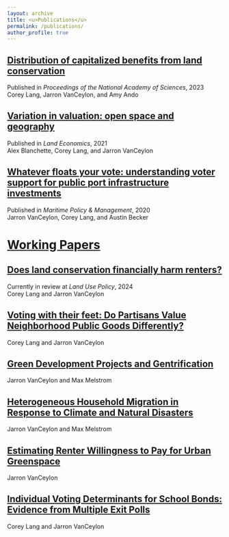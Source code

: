```yaml
---
layout: archive
title: <u>Publications</u>
permalink: /publications/
author_profile: true
---
```


## [Distribution of capitalized benefits from land conservation](https://www.pnas.org/doi/10.1073/pnas.2215262120)
Published in *Proceedings of the National Academy of Sciences*, 2023 <br>
Corey Lang, Jarron VanCeylon, and Amy Ando

## [Variation in valuation: open space and geography](https://le.uwpress.org/content/early/2021/09/28/le.97.4.011720-0005R)
Published in *Land Economics*, 2021 <br>
Alex Blanchette, Corey Lang, and Jarron VanCeylon

## [Whatever floats your vote: understanding voter support for public port infrastructure investments](https://doi.org/10.1080/03088839.2020.1754478)
Published in *Maritime Policy & Management*, 2020 <br>
Jarron VanCeylon, Corey Lang, and Austin Becker

# <u>Working Papers</u>

## <u>Does land conservation financially harm renters?</u>
Currently in review at *Land Use Policy*, 2024 <br>
Corey Lang and Jarron VanCeylon

## <u>Voting with their feet: Do Partisans Value Neighborhood Public Goods Differently?</u>
Corey Lang and Jarron VanCeylon

## <u>Green Development Projects and Gentrification</u>
Jarron VanCeylon and Max Melstrom

## <u>Heterogeneous Household Migration in Response to Climate and Natural Disasters</u>
Jarron VanCeylon and Max Melstrom

## <u>Estimating Renter Willingness to Pay for Urban Greenspace</u>
Jarron VanCeylon

## <u> Individual Voting Determinants for School Bonds: Evidence from Multiple Exit Polls</u>
Corey Lang and Jarron VanCeylon

